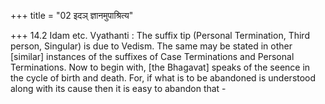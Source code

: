 +++
title = "02 इदञ् ज्ञानमुपाश्रित्य"

+++
14.2 Idam etc. Vyathanti : The suffix tip (Personal Termination, Third
person, Singular) is due to Vedism. The same may be stated in other
\[similar\] instances of the suffixes of Case Terminations and Personal
Terminations. Now to begin with, \[the Bhagavat\] speaks of the seence
in the cycle of birth and death. For, if what is to be abandoned is
understood along with its cause then it is easy to abandon that -
